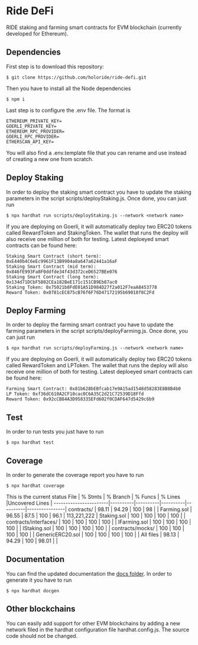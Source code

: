 # Ride DeFi
RIDE staking and farming smart contracts for EVM blockchain (currently developed for Ethereum).

## Dependencies
First step is to download this repository:
```
$ git clone https://github.com/holoride/ride-defi.git
```
Then you have to install all the Node dependencies
```
$ npm i
```
Last step is to configure the .env file. The format is
```
ETHEREUM_PRIVATE_KEY=
GOERLI_PRIVATE_KEY=
ETHEREUM_RPC_PROVIDER=
GOERLI_RPC_PROVIDER=
ETHERSCAN_API_KEY=
```
You will also find a .env.template file that you can rename and use instead of creating a new one from scratch.

## Deploy Staking
In order to deploy the staking smart contract you have to update the staking parameters in the script scripts/deployStaking.js. 
Once done, you can just run
```
$ npx hardhat run scripts/deployStaking.js --network <network name>
```
If you are deploying on Goerli, it will automatically deploy two ERC20 tokens called RewardToken and StakingToken. The wallet that runs the deploy will also receive one million of both for testing.
Latest deploeyed smart contracts can be found here:
```
Staking Smart Contract (short term): 0xE440b4C6eEc9961F13B9904a8a647a62441a16aF
Staking Smart Contract (mid term): 0x846fE993Fa8F0ddfde34f43d372ceD6527BEe076
Staking Smart Contract (long term): 0x134d71DCbF5802CEa182BeE171c151CB9Eb87ac0
Staking Token: 0x75021b8FdE01A51D984D27f2a012F7eaA8453778
Reward Token: 0x0781cEC875cB76f6F76D47172195b69018f8C2Fd
```

## Deploy Farming
In order to deploy the farming smart contract you have to update the farming parameters in the script scripts/deployFarming.js. 
Once done, you can just run
```
$ npx hardhat run scripts/deployFarming.js --network <network name>
```
If you are deploying on Goerli, it will automatically deploy two ERC20 tokens called RewardToken and LPToken. The wallet that runs the deploy will also receive one million of both for testing.
Latest deploeyed smart contracts can be found here:
```
Farming Smart Contract: 0x81b628bEBfcab17e9A15ad1548d58283E8B8B4b0
LP Token: 0xf36dC610A2CF10cac0C6A35C2d21C72539D18Ffd
Reward Token: 0x92cCB84A3D958335EFd602f0CDAF647d5429c6b9
```

## Test
In order to run tests you just have to run
```
$ npx hardhat test
```

## Coverage
In order to generate the coverage report you have to run
```
$ npx hardhat coverage
```

This is the current status
File                   |  % Stmts | % Branch |  % Funcs |  % Lines |Uncovered Lines |
-----------------------|----------|----------|----------|----------|----------------|
 contracts/            |    98.11 |    94.29 |      100 |       98 |                |
  Farming.sol          |    96.55 |     87.5 |      100 |     96.1 |    113,221,222 |
  Staking.sol          |      100 |      100 |      100 |      100 |                |
 contracts/interfaces/ |      100 |      100 |      100 |      100 |                |
  IFarming.sol         |      100 |      100 |      100 |      100 |                |
  IStaking.sol         |      100 |      100 |      100 |      100 |                |
 contracts/mocks/      |      100 |      100 |      100 |      100 |                |
  GenericERC20.sol     |      100 |      100 |      100 |      100 |                |
All files              |    98.13 |    94.29 |      100 |    98.01 |                |

## Documentation
You can find the updated documentation the [docs folder](./docs/). In order to generate it you have to run
```
$ npx hardhat docgen
```

## Other blockchains
You can easily add support for other EVM blockchains by adding a new network filed in the hardhat configuration file hardhat.config.js. The source code should not be changed.